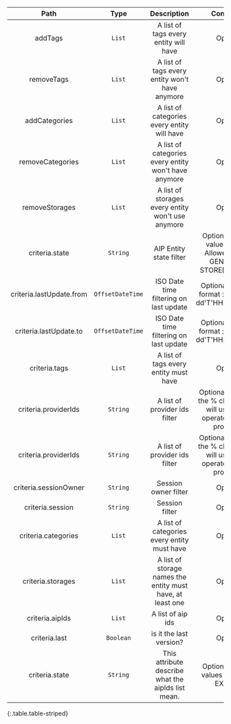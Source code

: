 |Path|Type|Description|Constraints|
|:--:|:--:|:---------:|:---------:|
|addTags| `List` |A list of tags every entity will have|Optional.|
|removeTags| `List` |A list of tags every entity won't have anymore|Optional.|
|addCategories| `List` |A list of categories every entity will have|Optional.|
|removeCategories| `List` |A list of categories every entity won't have anymore|Optional.|
|removeStorages| `List` |A list of storages every entity won't use anymore|Optional.|
|criteria.state| `String` |AIP Entity state filter|Optional. Multiple values allowed. Allowed values : GENERATED, STORED, DELETED|
|criteria.lastUpdate.from| `OffsetDateTime` |ISO Date time filtering on last update|Optional. Required format : yyyy-MM-dd'T'HH:mm:ss.SSSZ|
|criteria.lastUpdate.to| `OffsetDateTime` |ISO Date time filtering on last update|Optional. Required format : yyyy-MM-dd'T'HH:mm:ss.SSSZ|
|criteria.tags| `List` |A list of tags every entity must have|Optional.|
|criteria.providerIds| `String` |A list of provider ids filter|Optional. If you add the % character, we will use the like operator to match provider id|
|criteria.providerIds| `String` |A list of provider ids filter|Optional. If you add the % character, we will use the like operator to match provider id|
|criteria.sessionOwner| `String` |Session owner filter|Optional.|
|criteria.session| `String` |Session filter|Optional.|
|criteria.categories| `List` |A list of categories every entity must have|Optional.|
|criteria.storages| `List` |A list of storage names the entity must have, at least one|Optional.|
|criteria.aipIds| `List` |A list of aip ids|Optional.|
|criteria.last| `Boolean` |is it the last version?|Optional.|
|criteria.state| `String` |This attribute describe what the aipIds list mean.|Optional. Allowed values : INCLUDE, EXCLUDE|
{:.table.table-striped}
